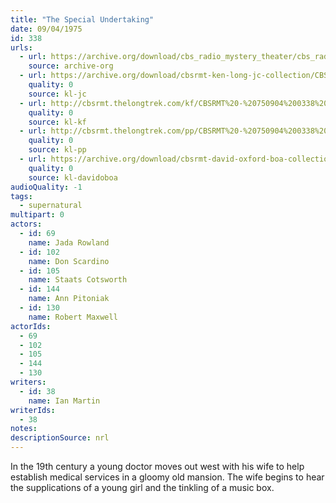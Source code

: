 ```yaml
---
title: "The Special Undertaking"
date: 09/04/1975
id: 338
urls: 
  - url: https://archive.org/download/cbs_radio_mystery_theater/cbs_radio_mystery_theater-0301-0350.zip/cbs_radio_mystery_theater-0301-0350%2Fcbsrmt_0338_the_special_undertaking.mp3
    source: archive-org
  - url: https://archive.org/download/cbsrmt-ken-long-jc-collection/CBSRMT - 750904 0338 Special Undertaking vbr fb2_jc.mp3
    quality: 0
    source: kl-jc
  - url: http://cbsrmt.thelongtrek.com/kf/CBSRMT%20-%20750904%200338%20The%20Special%20Undertaking_kf.mp3
    quality: 0
    source: kl-kf
  - url: http://cbsrmt.thelongtrek.com/pp/CBSRMT%20-%20750904%200338%20The%20Special%20Undertaking_pp.mp3
    quality: 0
    source: kl-pp
  - url: https://archive.org/download/cbsrmt-david-oxford-boa-collection/CBSRMT-750904-0338-The-Special-Undertaking-(64-44)_kf-{BoA}.mp3
    quality: 0
    source: kl-davidoboa
audioQuality: -1
tags: 
  - supernatural
multipart: 0
actors:  
  - id: 69
    name: Jada Rowland  
  - id: 102
    name: Don Scardino  
  - id: 105
    name: Staats Cotsworth  
  - id: 144
    name: Ann Pitoniak  
  - id: 130
    name: Robert Maxwell
actorIds:  
  - 69  
  - 102  
  - 105  
  - 144  
  - 130
writers:  
  - id: 38
    name: Ian Martin
writerIds:  
  - 38
notes: 
descriptionSource: nrl
---
```

In the 19th century a young doctor moves out west with his wife to help establish medical services in a gloomy old mansion. The wife begins to hear the supplications of a young girl and the tinkling of a music box.
